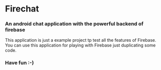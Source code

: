 # Firechat
### An android chat application with the powerful backend of firebase

This application is just a example project tp test all the features of Firebase. You can use this application for playing with Firebase
just duplicating some code. 

### Have fun :-) 

